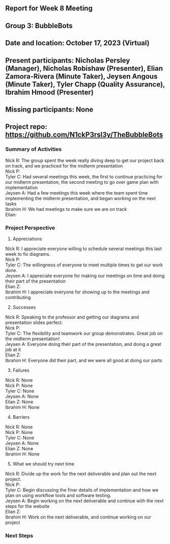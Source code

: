 ## Report for Week 8 Meeting
## Group 3: BubbleBots
## Date and location: October 17, 2023 (Virtual)
## Present participants: Nicholas Persley (Manager), Nicholas Robishaw (Presenter), Elian Zamora-Rivera (Minute Taker), Jeysen Angous (Minute Taker), Tyler Chapp (Quality Assurance), Ibrahim Hmood (Presenter)
## Missing participants: None
## Project repo: https://github.com/N1ckP3rsl3y/TheBubbleBots

### Summary of Activities

Nick R: The group spent the week really diving deep to get our project back on track, and we practiced for the midterm presentation\
Nick P: \
Tyler C: Had several meetings this week, the first to continue practicing for our midterm presentation, the second meeting to go over game plan with implementation \
Jeysen A: Had a few meetings this week where the team spent time implementing the midterm presentation, and began working on the next tasks\
Ibrahim H: We had meetings to make sure we are on track\
Elian: 


### Project Perspective
1. Appreciations

  Nick R: I appreciate everyone willing to schedule several meetings this last week to fix diagrams.\
  Nick P: \
  Tyler C: The willingness of everyone to meet multiple times to get our work done. \
  Jeysen A: I appreciate everyone for making our meetings on time and doing their part of the presentation \
  Elian Z:  \
  Ibrahim H: I appreciate everyone for showing up to the meetings and contributing

2. Successes

  Nick R: Speaking to the professor and getting our diagrams and presentation slides perfect.\
  Nick P: \
  Tyler C: The flexibility and teamwork our group demonstrates. Great job on the midterm presentation! \
  Jeysen A: Everyone doing their part of the presentation, and doing a great job at it\
  Elian Z:  \
  Ibrahim H: Everyone did their part, and we were all good at doing our parts

  
3. Failures

  Nick R: None\
  Nick P: None\
  Tyler C: None\
  Jeysen A: None\
  Elian Z: None\
  Ibrahim H: None

4. Barriers

  Nick R: None\
  Nick P: None\
  Tyler C: None\
  Jeysen A: None\
  Elian Z: None\
  Ibrahim H: None

5. What we should try next time
   
Nick R: Divide up the work for the next deliverable and plan out the next project.\
Nick P:  \
Tyler C: Begin discussing the finer details of implementation and how we plan on using workflow tools and software testing. \
Jeysen A: Begin working on the next deliverable and continue with the next steps for the website \
Elian Z:  \
Ibrahim H: Work on the next deliverable, and continue working on our project


### Next Steps


